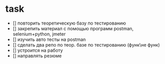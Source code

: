 # task

* [] повторить теоретическую базу по тестированию
* [] закрепить материал с помощью программ postman, selenium+python, jmeter
* [] изучить авто тесты на postman
* [] сделать два репо по теор. базе по тестированию (функ\не функ)
* [] устроится на работу
* [] направлять резюме
